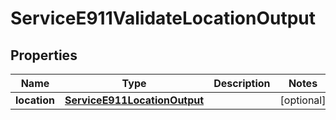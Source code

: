 

# ServiceE911ValidateLocationOutput

## Properties

Name | Type | Description | Notes
------------ | ------------- | ------------- | -------------
**location** | [**ServiceE911LocationOutput**](ServiceE911LocationOutput.md) |  |  [optional]




